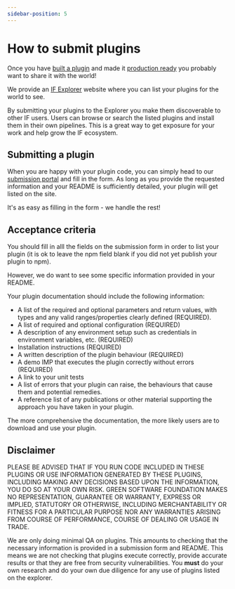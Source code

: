 ```yaml
---
sidebar-position: 5
---
```


# How to submit plugins


Once you have [built a plugin](./how-to-build-plugins.md) and made it [production ready](./how-to-refine-plugins.md) you probably want to share it with the world! 

We provide an [IF Explorer](https://explorer.if.greensoftware.foundation) website where you can list your plugins for the world to see.

By submitting your plugins to the Explorer you make them discoverable to other IF users. Users can browse or search the listed plugins and install them in their own pipelines. This is a great way to get exposure for your work and help grow the IF ecosystem. 

## Submitting a plugin

When you are happy with your plugin code, you can simply head to our [submission portal](https://wiki.greensoftware.foundation/how-to-add-plugins) and fill in the form. As long as you provide the requested information and your README is sufficiently detailed, your plugin will get listed on the site. 

It's as easy as filling in the form - we handle the rest!

## Acceptance criteria

You should fill in alll the fields on the submission form in order to list your plugin (it is ok to leave the npm field blank if you did not yet publish your plugin to npm).

However, we do want to see some specific information provided in your README.

Your plugin documentation should include the following information:

- A list of the required and optional parameters and return values, with types and any valid ranges/properties clearly defined (REQUIRED).
- A list of required and optional configuration (REQUIRED)
- A description of any environment setup such as credentials in environment variables, etc. (REQUIRED)
- Installation instructions (REQUIRED)
- A written description of the plugin behaviour (REQUIRED)
- A demo IMP that executes the plugin correctly without errors (REQUIRED)
- A link to your unit tests 
- A list of errors that your plugin can raise, the behaviours that cause them and potential remedies.
- A reference list of any publications or other material supporting the approach you have taken in your plugin.

The more comprehensive the documentation, the more likely users are to download and use your plugin.


## Disclaimer

PLEASE BE ADVISED THAT IF YOU RUN CODE INCLUDED IN THESE PLUGINS OR USE INFORMATION GENERATED BY THESE PLUGINS, INCLUDING MAKING ANY DECISIONS BASED UPON THE INFORMATION, YOU DO SO AT YOUR OWN RISK. GREEN SOFTWARE FOUNDATION MAKES NO REPRESENTATION, GUARANTEE OR WARRANTY, EXPRESS OR IMPLIED, STATUTORY OR OTHERWISE, INCLUDING MERCHANTABILITY OR FITNESS FOR A PARTICULAR PURPOSE NOR ANY WARRANTIES ARISING FROM COURSE OF PERFORMANCE, COURSE OF DEALING OR USAGE IN TRADE.

We are only doing minimal QA on plugins. This amounts to checking that the necessary information is provided in a submission form and README. This means we are not checking that plugins execute correctly, provide accurate results or that they are free from security vulnerabilities. You **must** do your own research and do your own due diligence for any use of plugins listed on the explorer.

